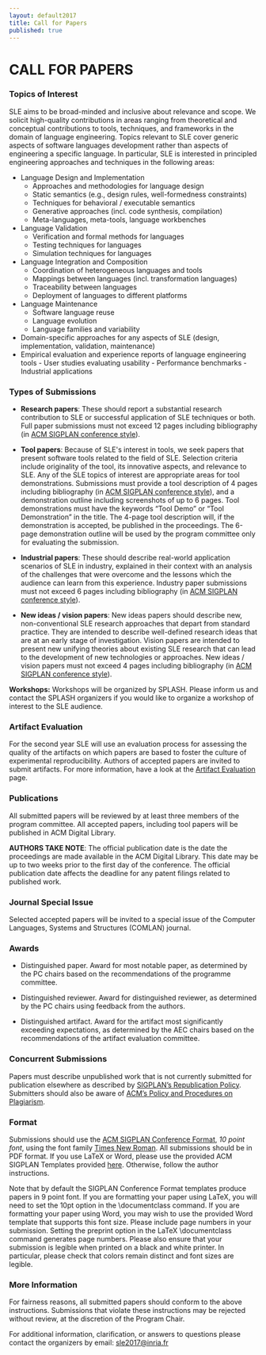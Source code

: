 ```yaml
---
layout: default2017
title: Call for Papers
published: true
---
```


# CALL FOR PAPERS

### Topics of Interest

SLE aims to be broad-minded and inclusive about relevance and scope. We solicit high-quality contributions in areas ranging from theoretical and conceptual contributions to tools, techniques, and frameworks in the domain of language engineering. Topics relevant to SLE cover generic aspects of software languages development rather than aspects of engineering a specific language. In particular, SLE is interested in principled engineering approaches and techniques in the following areas:

- Language Design and Implementation
    - Approaches and methodologies for language design 
    - Static semantics (e.g., design rules, well-formedness constraints)
    - Techniques for behavioral / executable semantics
    - Generative approaches (incl. code synthesis, compilation)
    - Meta-languages, meta-tools, language workbenches
- Language Validation
     - Verification and formal methods for languages
     - Testing techniques for languages
     - Simulation techniques for languages
- Language Integration and Composition
     - Coordination of heterogeneous languages and tools
     - Mappings between languages (incl. transformation languages)
     - Traceability between languages
     - Deployment of languages to different platforms
- Language Maintenance
     - Software language reuse
     - Language evolution 
     - Language families and variability 
- Domain-specific approaches for any aspects of SLE (design, implementation, validation, maintenance)
- Empirical evaluation and experience reports of language engineering tools
      - User studies evaluating usability 
      - Performance benchmarks
      - Industrial applications

### Types of Submissions

- **Research papers**: These should report a substantial research contribution to SLE or successful application of SLE techniques or both. Full paper submissions must not exceed 12 pages including bibliography (in [ACM SIGPLAN conference style](http://www.sigplan.org/Resources/Author/)).

- **Tool papers**: Because of SLE's interest in tools, we seek papers that present software tools related to the field of SLE. Selection criteria include originality of the tool, its innovative aspects, and relevance to SLE. Any of the SLE topics of interest are appropriate areas for tool demonstrations. Submissions must provide a tool description of 4 pages including bibliography (in [ACM SIGPLAN conference style](http://www.sigplan.org/Resources/Author/)), and a demonstration outline including screenshots of up to 6 pages. Tool demonstrations must have the keywords “Tool Demo” or “Tool Demonstration” in the title. The 4-page tool description will, if the demonstration is accepted, be published in the proceedings. The 6-page demonstration outline will be used by the program committee only for evaluating the submission.

- **Industrial papers**: These should describe real-world application scenarios of SLE in industry, explained in their context with an analysis of the challenges that were overcome and the lessons which the audience can learn from this experience. Industry paper submissions must not exceed 6 pages including bibliography (in [ACM SIGPLAN conference style](http://www.sigplan.org/Resources/Author/)).

- **New ideas / vision papers**: New ideas papers should describe new, non-conventional SLE research approaches that depart from standard practice. They are intended to describe well-defined research ideas that are at an early stage of investigation. Vision papers are intended to present new unifying theories about existing SLE research that can lead to the development of new technologies or approaches. New ideas / vision papers must not exceed 4 pages including bibliography (in [ACM SIGPLAN conference style](http://www.sigplan.org/Resources/Author/)).

**Workshops:** Workshops will be organized by SPLASH. Please inform us and contact the SPLASH organizers if you would like to organize a workshop of interest to the SLE audience.

### Artifact Evaluation

For the second year SLE will use an evaluation process for assessing the quality of the artifacts on which papers are based to foster the culture of experimental reproducibility. Authors of accepted papers are invited to submit artifacts. For more information, have a look at the [Artifact Evaluation](http://www.sleconf.org/2017/ArtifactEvaluation.html) page.


### Publications

All submitted papers will be reviewed by at least three members of the program committee. All accepted papers, including tool papers will be published in ACM Digital Library.  

__AUTHORS TAKE NOTE__: The official publication date is the date the proceedings are made available in the ACM Digital Library. This date may be up to two weeks prior to the first day of the conference. The official publication date affects the deadline for any patent filings related to published work.

### Journal Special Issue 

Selected accepted papers will be invited to a special issue of the Computer Languages, Systems and Structures (COMLAN) journal.

### Awards

- Distinguished paper. Award for most notable paper, as determined by the PC chairs based on the recommendations of the programme committee.

- Distinguished reviewer. Award for distinguished reviewer, as determined by the PC chairs using feedback from the authors.

- Distinguished artifact. Award for the artifact most significantly exceeding expectations, as determined by the AEC chairs based on the recommendations of the artifact evaluation committee.

### Concurrent Submissions

Papers must describe unpublished work that is not currently submitted for publication elsewhere as described by [SIGPLAN’s Republication Policy](http://www.sigplan.org/Resources/Policies/Republication). Submitters should also be aware of [ACM’s Policy and Procedures on Plagiarism](http://www.acm.org/publications/policies/plagiarism_policy). 

### Format

Submissions should use the [ACM SIGPLAN Conference Format](http://www.sigplan.org/Resources/Author/), *10 point font*, using the font family [Times New Roman](https://en.wikipedia.org/wiki/Times_New_Roman). All submissions should be in PDF format. If you use LaTeX or Word, please use the provided ACM SIGPLAN Templates provided [here](http://www.sigplan.org/Resources/Author/). Otherwise, follow the author instructions. 

Note that by default the SIGPLAN Conference Format templates produce papers in 9 point font. If you are formatting your paper using LaTeX, you will need to set the 10pt option in the \documentclass command. If you are formatting your paper using Word, you may wish to use the provided Word template that supports this font size. Please include page numbers in your submission. Setting the preprint option in the LaTeX \documentclass command generates page numbers. Please also ensure that your submission is legible when printed on a black and white printer. In particular, please check that colors remain distinct and font sizes are legible.


### More Information

For fairness reasons, all submitted papers should conform to the above instructions. Submissions that violate these instructions may be rejected without review, at the discretion of the Program Chair.


For additional information, clarification, or answers to questions please contact the organizers by email: sle2017@inria.fr
